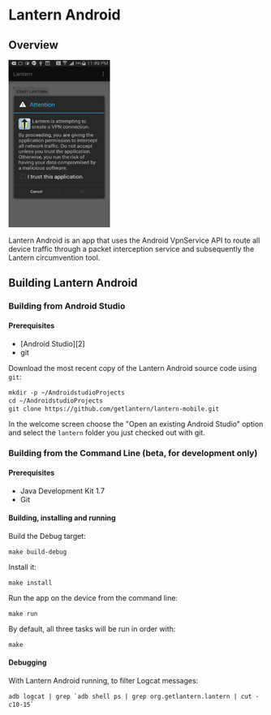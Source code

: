 Lantern Android
================================================================================

Overview
--------------------------------------------------------------------------------

<img src="screenshots/screenshot1.png" height="330px" width="200px">

Lantern Android is an app that uses the Android VpnService API to route all device traffic through a packet interception service and subsequently the Lantern circumvention tool.

## Building Lantern Android

### Building from Android Studio

#### Prerequisites

* [Android Studio][2]
* git

Download the most recent copy of the Lantern Android source code using `git`:

```
mkdir -p ~/AndroidstudioProjects
cd ~/AndroidstudioProjects
git clone https://github.com/getlantern/lantern-mobile.git
```

In the welcome screen choose the "Open an existing Android Studio" option and
select the `lantern` folder you just checked out with git.
 
### Building from the Command Line (beta, for development only)

#### Prerequisites

* Java Development Kit 1.7
* Git

#### Building, installing and running

Build the Debug target:

```
make build-debug
```

Install it:

```
make install
```

Run the app on the device from the command line:

```
make run
```

By default, all three tasks will be run in order with:

```
make
```

#### Debugging

With Lantern Android running, to filter Logcat messages:

```
adb logcat | grep `adb shell ps | grep org.getlantern.lantern | cut -c10-15`
```
 
 
 
